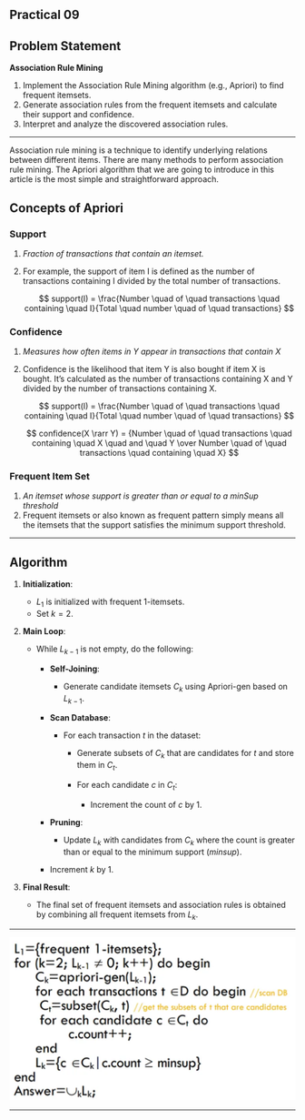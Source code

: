 ## Practical 09

## Problem Statement

**Association Rule Mining**

1. Implement the Association Rule Mining algorithm (e.g., Apriori) to find frequent itemsets.
1. Generate association rules from the frequent itemsets and calculate their support and confidence.
1. Interpret and analyze the discovered association rules.

---

Association rule mining is a technique to identify underlying relations between different items. There are many methods to perform association rule mining. The Apriori algorithm that we are going to introduce in this article is the most simple and straightforward approach.

## ****Concepts of Apriori****

### ****Support****

1. *Fraction of transactions that contain an itemset.*
2. For example, the support of item I is defined as the number of transactions containing I divided by the total number of transactions.
    
    $$
    support(I) = \frac{Number \quad of \quad transactions \quad containing \quad I}{Total \quad number \quad of \quad transactions}
    $$
    

### ****Confidence****

1. *Measures how often items in Y appear in transactions that contain X*
2. Confidence is the likelihood that item Y is also bought if item X is bought. It’s calculated as the number of transactions containing X and Y divided by the number of transactions containing X.

    $$
    support(I) = \frac{Number \quad of \quad transactions \quad containing \quad I}{Total \quad number \quad of \quad transactions}
    $$
    
    $$
    confidence(X \rarr Y) = {Number \quad of \quad transactions \quad containing \quad X \quad and \quad Y \over Number \quad of \quad transactions \quad containing \quad X}
    $$

### ****Frequent Item Set****

1. *An itemset whose support is greater than or equal to a minSup threshold*
2. Frequent itemsets or also known as frequent pattern simply means all the itemsets that the support satisfies the minimum support threshold.

---

## ****Algorithm****

1. **Initialization**:
   - $L_1$ is initialized with frequent 1-itemsets.
   - Set $k = 2$.

2. **Main Loop**:
   - While $L_{k-1}$ is not empty, do the following:
     - **Self-Joining**:
       - Generate candidate itemsets $C_k$ using Apriori-gen based on $L_{k-1}$.

     - **Scan Database**:
       - For each transaction $t$ in the dataset:
         - Generate subsets of $C_k$ that are candidates for $t$ and store them in $C_t$.

         - For each candidate $c$ in $C_t$:
           - Increment the count of $c$ by 1.

     - **Pruning**:
       - Update $L_k$ with candidates from $C_k$ where the count is greater than or equal to the minimum support ($minsup$).

     - Increment $k$ by 1.

3. **Final Result**:
   - The final set of frequent itemsets and association rules is obtained by combining all frequent itemsets from $L_k$.

---

![Alt text](assets/image.png)

---